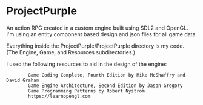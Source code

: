 # ProjectPurple
An action RPG created in a custom engine built using SDL2 and OpenGL. I'm using an entity component based design and json files for all game data.

Everything inside the ProjectPurple/ProjectPurple directory is my code. (The Engine, Game, and Resources subdirectories.)

I used the following resources to aid in the design of the engine:

			Game Coding Complete, Fourth Edition by Mike McShaffry and David Graham
			Game Engine Architecture, Second Edition by Jason Gregory
			Game Programming Patterns by Robert Nystrom
			https://learnopengl.com

